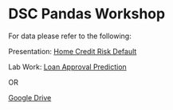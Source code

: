# DSC Pandas Workshop

For data please refer to the following:

Presentation: [Home Credit Risk Default](https://www.kaggle.com/competitions/home-credit-default-risk)

Lab Work: [Loan Approval Prediction](https://www.kaggle.com/competitions/playground-series-s4e10/data)

OR 

[Google Drive](https://tinyurl.com/dscpddata24)

